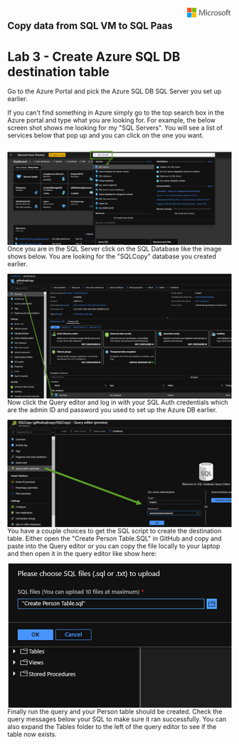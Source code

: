 <img style="float: right;" src="../../graphics/solutions-microsoft-logo-small.png">

## Copy data from SQL VM to SQL Paas
# Lab 3 - Create Azure SQL DB destination table

Go to the Azure Portal and pick the Azure SQL DB SQL Server you set up earlier.  

If you can't find something in Azure simply go to the top search box in the Azure portal and type what you are looking for. 
For example, the below screen shot shows me looking for my "SQL Servers".  You will see a list of services below that pop up
and you can click on the one you want. 

<img style="float: right;" src="../../graphics/AzureSearch.png">

Once you are in the SQL Server click on the SQL Database like the image shows below.  You are looking for the "SQLCopy" database
you created earlier.

<img style="float: right;" src="../../graphics/CreateDestinationTable1.png">

Now click the Query editor and log in with your SQL Auth credentials which are the admin ID and password you used to set up the
Azure DB earlier. 

<img style="float: right;" src="../../graphics/CreateDestinationTable2.png">

You have a couple choices to get the SQL script to create the destination table.  Either open the "Create Person Table.SQL" in GitHub 
and copy and paste into the Query editor or you can copy the file locally to your laptop and then open it in the query editor like show here:

<img style="float: right;" src="../../graphics/CreateDestinationTable3.png">

Finally run the query and your Person table should be created.  Check the query messages below your SQL to make sure it ran successfully. 
You can also expand the Tables folder to the left of the query editor to see if the table now exists.

